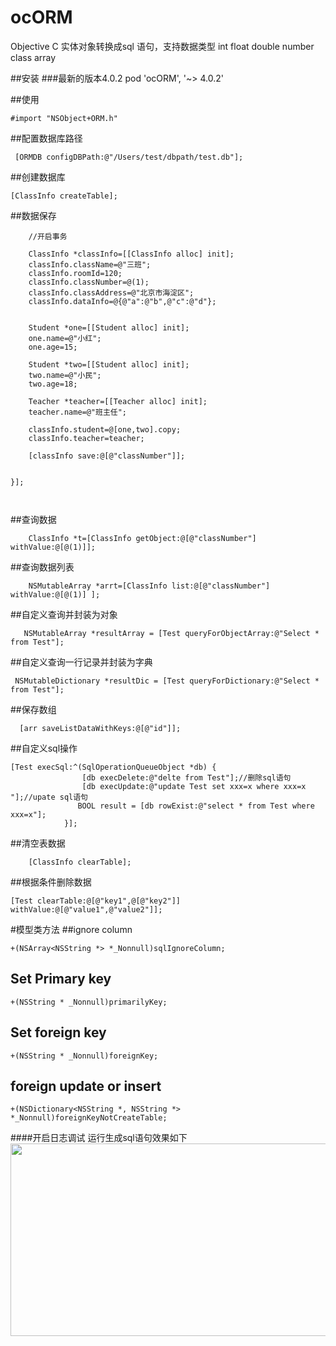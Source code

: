 
# ocORM
Objective C 实体对象转换成sql 语句，支持数据类型  int float double number class array

##安装 
###最新的版本4.0.2
 pod 'ocORM', '~> 4.0.2'

##使用
```
#import "NSObject+ORM.h"
```
##配置数据库路径
```
 [ORMDB configDBPath:@"/Users/test/dbpath/test.db"];
```
 
##创建数据库 
```
[ClassInfo createTable];
```
##数据保存 
```
    //开启事务
    
    ClassInfo *classInfo=[[ClassInfo alloc] init];
    classInfo.className=@"三班";
    classInfo.roomId=120;
    classInfo.classNumber=@(1);
    classInfo.classAddress=@"北京市海淀区";
    classInfo.dataInfo=@{@"a":@"b",@"c":@"d"};


    Student *one=[[Student alloc] init];
    one.name=@"小红";
    one.age=15;

    Student *two=[[Student alloc] init];
    two.name=@"小民";
    two.age=18;

    Teacher *teacher=[[Teacher alloc] init];
    teacher.name=@"班主任";

    classInfo.student=@[one,two].copy;
    classInfo.teacher=teacher;

    [classInfo save:@[@"classNumber"]];


}];

    
```

##查询数据
```
    ClassInfo *t=[ClassInfo getObject:@[@"classNumber"] withValue:@[@(1)]];
```
##查询数据列表
```
    NSMutableArray *arrt=[ClassInfo list:@[@"classNumber"] withValue:@[@(1)] ];
```
##自定义查询并封装为对象
```
   NSMutableArray *resultArray = [Test queryForObjectArray:@"Select * from Test"];
```
##自定义查询一行记录并封装为字典
```
 NSMutableDictionary *resultDic = [Test queryForDictionary:@"Select * from Test"];
```
##保存数组
```
  [arr saveListDataWithKeys:@[@"id"]];
```

##自定义sql操作
```
[Test execSql:^(SqlOperationQueueObject *db) {
                [db execDelete:@"delte from Test"];//删除sql语句
                [db execUpdate:@"update Test set xxx=x where xxx=x "];//upate sql语句
               BOOL result = [db rowExist:@"select * from Test where xxx=x"];
            }];
```

##清空表数据
```
    [ClassInfo clearTable];
```
##根据条件删除数据
```
[Test clearTable:@[@"key1",@[@"key2"]] withValue:@[@"value1",@"value2"]];
```

#模型类方法
##ignore column
```
+(NSArray<NSString *> *_Nonnull)sqlIgnoreColumn;
```
## Set Primary key
```
+(NSString * _Nonnull)primarilyKey;
```
## Set foreign key
```
+(NSString * _Nonnull)foreignKey;
```

## foreign update or insert 
```
+(NSDictionary<NSString *, NSString *> *_Nonnull)foreignKeyNotCreateTable;
```


####开启日志调试 运行生成sql语句效果如下
<img src="https://github.com/maopenglin/orm/blob/master/demo.png?raw=true" width="705" height="308" align=center/>
